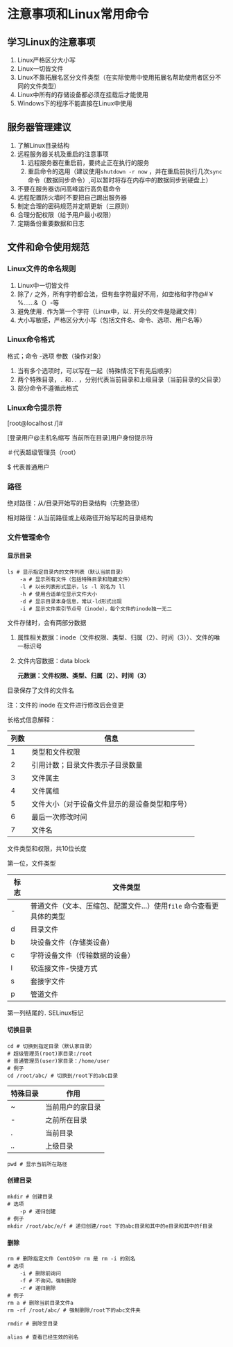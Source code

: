 # 注意事项和Linux常用命令

## 学习Linux的注意事项

1. Linux严格区分大小写
2. Linux一切皆文件
3. Linux不靠拓展名区分文件类型（在实际使用中使用拓展名帮助使用者区分不同的文件类型）
4. Linux中所有的存储设备都必须在挂载后才能使用
5. Windows下的程序不能直接在Linux中使用

## 服务器管理建议

1. 了解Linux目录结构
2. 远程服务器关机及重启的注意事项
    1. 远程服务器在重启前，要终止正在执行的服务
    2. 重启命令的选用（建议使用`shutdown -r now` ，并在重启前执行几次`sync` 命令（数据同步命令）,可以暂时将存在内存中的数据同步到硬盘上）
3. 不要在服务器访问高峰运行高负载命令
4. 远程配置防火墙时不要把自己踢出服务器
5. 制定合理的密码规范并定期更新（三原则）
6. 合理分配权限（给予用户最小权限）
7. 定期备份重要数据和日志

## 文件和命令使用规范

### Linux文件的命名规则

1. Linux中一切皆文件
2. 除了`/` 之外，所有字符都合法，但有些字符最好不用，如空格和字符@#￥%……&（）-等
3. 避免使用`.` 作为第一个字符（Linux中，以`.` 开头的文件是隐藏文件）
4. 大小写敏感，严格区分大小写（包括文件名、命令、选项、用户名等）

### Linux命令格式

格式；命令 -选项 参数（操作对象）

1. 当有多个选项时，可以写在一起（特殊情况下有先后顺序）
2. 两个特殊目录，`.` 和`..` ，分别代表当前目录和上级目录（当前目录的父目录）
3. 部分命令不遵循此格式

### Linux命令提示符

[root@localhost /]#

[登录用户@主机名缩写 当前所在目录]用户身份提示符

＃代表超级管理员（root）

$ 代表普通用户

### 路径

绝对路径：从/目录开始写的目录结构（完整路径）

相对路径：从当前路径或上级路径开始写起的目录结构

### 文件管理命令

#### 显示目录

~~~shell
ls # 显示指定目录内的文件列表（默认当前目录）
    -a # 显示所有文件（包括特殊目录和隐藏文件）
    -l # 以长列表形式显示，ls -l 别名为 ll
    -h # 使用合适单位显示文件大小
    -d # 显示目录本身信息，常以-ld形式出现
    -i # 显示文件索引节点号（inode），每个文件的inode独一无二
~~~

文件存储时，会有两部分数据

1. 属性相关数据：inode（文件权限、类型、归属（2）、时间（3））、文件的唯一标识号

2. 文件内容数据：data block

    **元数据：文件权限、类型、归属（2）、时间（3）**

目录保存了文件的文件名

注：文件的 inode 在文件进行修改后会变更

长格式信息解释：

| 列数 | 信息                                           |
| ---- | ---------------------------------------------- |
| 1    | 类型和文件权限                                 |
| 2    | 引用计数；目录文件表示子目录数量               |
| 3    | 文件属主                                       |
| 4    | 文件属组                                       |
| 5    | 文件大小（对于设备文件显示的是设备类型和序号） |
| 6    | 最后一次修改时间                               |
| 7    | 文件名                                         |

文件类型和权限，共10位长度

第一位，文件类型

| 标志 | 文件类型                                                     |
| ---- | ------------------------------------------------------------ |
| -    | 普通文件（文本、压缩包、配置文件...）使用`file` 命令查看更具体的类型 |
| d    | 目录文件                                                     |
| b    | 块设备文件（存储类设备）                                     |
| c    | 字符设备文件（传输数据的设备）                               |
| l    | 软连接文件-快捷方式                                          |
| s    | 套接字文件                                                   |
| p    | 管道文件                                                     |

第一列结尾的`.` SELinux标记

#### 切换目录

~~~shell
cd # 切换到指定目录（默认家目录）
# 超级管理员(root)家目录:/root
# 普通管理员(user)家目录：/home/user
# 例子
cd /root/abc/ # 切换到/root下的abc目录
~~~

| 特殊目录 | 作用             |
| -------- | ---------------- |
| ~        | 当前用户的家目录 |
| -        | 之前所在目录     |
| .        | 当前目录         |
| ..       | 上级目录         |

~~~shell
pwd # 显示当前所在路径
~~~

#### 创建目录

~~~shell
mkdir # 创建目录
# 选项
    -p # 递归创建
# 例子
mkdir /root/abc/e/f # 递归创建/root 下的abc目录和其中的e目录和其中的f目录
~~~

#### 删除

~~~shell
rm # 删除指定文件 CentOS中 rm 是 rm -i 的别名
# 选项
    -i # 删除前询问
    -f # 不询问，强制删除
    -r # 递归删除
# 例子
rm a # 删除当前目录文件a
rm -rf /root/abc/ # 强制删除/root下的abc文件夹

rmdir # 删除空目录
~~~

~~~shell
alias # 查看已经生效的别名
~~~
